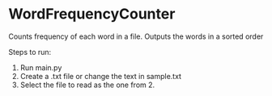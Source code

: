 # WordFrequencyCounter
Counts frequency of each word in a file.  Outputs the words in a sorted order

Steps to run:
1. Run main.py
2. Create a .txt file or change the text in sample.txt
3. Select the file to read as the one from 2.